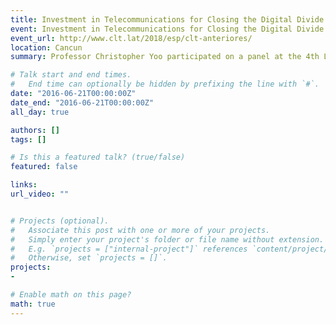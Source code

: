 ```yaml
---
title: Investment in Telecommunications for Closing the Digital Divide
event: Investment in Telecommunications for Closing the Digital Divide
event_url: http://www.clt.lat/2018/esp/clt-anteriores/
location: Cancun
summary: Professor Christopher Yoo participated on a panel at the 4th Latin American Congress on Telecommunications

# Talk start and end times.
#   End time can optionally be hidden by prefixing the line with `#`.
date: "2016-06-21T00:00:00Z"
date_end: "2016-06-21T00:00:00Z"
all_day: true

authors: []
tags: []

# Is this a featured talk? (true/false)
featured: false

links:
url_video: ""


# Projects (optional).
#   Associate this post with one or more of your projects.
#   Simply enter your project's folder or file name without extension.
#   E.g. `projects = ["internal-project"]` references `content/project/deep-learning/index.md`.
#   Otherwise, set `projects = []`.
projects:
- 

# Enable math on this page?
math: true
---
```





